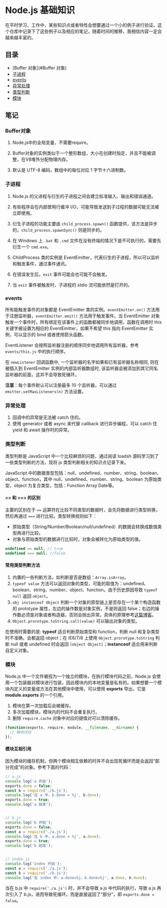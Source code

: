# Node.js 基础知识

在平时学习、工作中，某些知识点或者特性会想要通过一个小的例子进行验证。这个仓库中记录下了这些例子以及相应的笔记，随着时间的推移，我相信内容一定会越来越丰富的。

## 目录

- [Buffer 对象](#Buffer 对象)
- [子进程](#子进程)
- [events](#events)
- [异常处理](#异常处理)
- [类型判断](#类型判断)
- [模块](#模块)

## 笔记

### Buffer对象

1. Node.js中的全局变量，不需要require。

2. Buffer对象的实例类似于一个整形数组，大小在创建时指定，并且不能被调整，在V8堆外分配物理内存。

3. 默认是 UTF-8 编码，数组中的每位对应 1 字节十六进制数。

### 子进程

1. Node.js 的父进程与衍生的子进程之间会建立标准输入、输出和错误通道。

2. 有些程序会在内部使用行缓冲 I/O，可能导致发送到子过程的数据可能无法被立即使用。

3. 衍生子进程的功能主要由 `child_process.spawn()` 函数提供，该方法是异步的，`child_process.spawnSync()` 则是同步的。

4. 在 Windows 上 `.bat` 和 `.cmd` 文件在没有终端的情况下是不可执行的，需要先衍生一个 `cmd.exe`。

5. ChildProcess 类的实例是 EventEmitter，代表衍生的子进程，所以可以监听和触发事件，通过事件通讯。

6. 在错误发生后，`exit` 事件可能会也可能不会触发。

7. 当 `exit` 事件被触发时，子进程的 stdio 流可能依然是打开的。

### events

所有能触发事件的对象都是 EventEmitter 类的实例。`eventEmitter.on()` 方法用于注册监听器，`eventEmitter.emit()` 方法用于触发事件。当 EventEmitter 对象触发一个事件时，所有绑定在该事件上的函数都被同步地调用，函数在调用时 this 关键字被设置为相应的 EventEmitter，如果不希望 this 指向 EventEmitter 实例，可以显示的 bind 或者使用箭头函数。

EventListener 会按照监听器注册的顺序同步地调用所有监听器，参考 `events/this.js` 中的执行顺序。

 在 `newListener` 回调函数中, 一个监听器的名字如果和已有监听器名称相同, 则在被插入到 EventEmitter 实例的内部监听器数组时, 该监听器会被添加到其它同名监听器的前面，这并不会导致死循环。

 **注意**：每个事件默认可以注册最多 10 个监听器，可以通过 `emitter.setMaxListeners(n)` 方法设置。

### 异常处理

1. 回调中的异常是无法被 catch 住的。
2. 使用 generator 或者 async 来代替 callback 进行异步编程，可以 catch 住 yield 和 await 操作时的异常。

### 类型判断

类型判断是 JavaScript 中一个比较麻烦的问题，通过阅读 loadsh 源码学习到了一些类型判断的方法，现将 js 类型判断相关的知识点记录下来。

JavaScript 中的数据类型包括：null、undefined、number、string、boolean、object、function，其中 null、undefined、number、string、boolean 为原始类型，object 为复合类型，包括：Function Array Date等。

#### == 和 === 的区别

主要的区别在于 `==` 运算符在比较不同类型的数据时，会先将数据进行类型转换，然后再通过 `===` 进行比较。类型转换规则如下：

- 原始类型（String/Number/Boolean/null/undefined）的数据会转换成数值类型再进行比较。
- 对象与原始类型的数据进行比较时，对象会被转化为原始类型的值。

```js
undefined == null; // true
undefined === null; //false
```

#### 常用类型判断方法

1. 内置的一些判断方法，如判断是否是数组：`Array.isArray`。
2. `typeof value` 方法可以返回对象的类型，可能的取值为：undefined、boolean、string、number、object、function。由于历史原因导致 `typeof null` 返回 `object`。
3. `obj instanceof Object` 判断一个对象的原型链上是否存在一个某个构造函数的 prototype 属性，左边的操作数是对象实例，不是则返回 false；右边的操作数必须是对象或者构造器，否则会抛出异常。具体的原理参考[这篇博客](https://www.ibm.com/developerworks/cn/web/1306_jiangjj_jsinstanceof/)。
3. `Object.prorotype.toString.call(value)` 可以输出对象的类型。

在使用时需要的是: **typeof** 适合判断原始类型和 function，判断 null 和复杂类型时不准确，会都返回 object；在 IE6/7/8 上使用 `Object.prorotype.toString` 判断 null 或者 undefined 时会返回 `[object Object]`；**instanceof** 适合用来判断自定义对象。

### 模块

Node.js 中一个文件被视为一个独立的模块，在执行模块代码之前，Node.js 会使用一个包装器对模块进行包装，因此模块内的本地变量是私有的。如果想要一个模块内定义的变量或方法在其他模块中使用，可以使用 **exports** 导出，它是 **module.exports** 的一个引用。

1. 模块在第一次加载后会被缓存。
2. 多次加载模块，模块内的代码不会重复执行。
3. 删除 `require.cache` 对象中对应的键值对可以清除缓存。

```js
(function(exports, require, module, __filename, __dirname) {
  // 模块代码
});
```

#### 模块互相引用

因为模块的缓存机制，但两个模块相互依赖的时并不会出现死循环而是会返回“部分完成”的对象。参考下面的代码：

```js
// a.js
console.log('a 开始');
exports.done = false;
const b = require('./b.js');
console.log('在 a 中，b.done = %j', b.done);
exports.done = true;
console.log('a 结束');


// b.js
console.log('b 开始');
exports.done = false;
const a = require('./a.js');
console.log('在 b 中，a.done = %j', a.done);
exports.done = true;
console.log('b 结束');


// index.js
console.log('index 开始');
const a = require('./a.js');
const b = require('./b.js');
console.log('在 index 中，a.done=%j，b.done=%j', a.done, b.done);

```

当在 b.js 中 `require('./a.js')` 时，并不会导致 a.js 中代码的执行，导致 a.js 再次引入了 b.js，进而导致死循环。而是直接返回了“部分”，即 `exports.done = false`。
